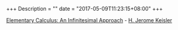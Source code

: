 +++
Description = ""
date = "2017-05-09T11:23:15+08:00"
+++

[Elementary Calculus: An Infinitesimal Approach](keisler/) - [H. Jerome Keisler](https://www.math.wisc.edu/~keisler/)

